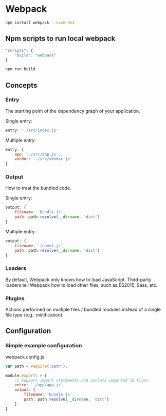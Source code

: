 # Webpack

```bash
npm install webpack --save-dev
```

## Npm scripts to run local webpack

```javascript
"scripts": {
    "build": "webpack"
}
```

```bash
npm run build
```

## Concepts

### Entry
The starting point of the dependency graph of your application.

Single entry:
```javascript
entry: './src/index.js'
```

Multiple entry:
```javascript
entry: {
    app: './src/app.js',
    vendor: './src/vendor.js'
}
```

### Output
How to treat the bundled code.

Single entry:
```javascript
output: {
    filename: 'bundle.js',
    path: path.resolve(__dirname, 'dist')
}
```

Multiple entry:
```javascript
output: {
    filename: '[name].js',
    path: path.resolve(__dirname, 'dist')
}
```

### Loaders
By default, Webpack only knows how to load JavaScript. Third-party loaders tell Webpack how to load other files, such as ES2015, Sass, etc.

### Plugins
Actions performed on multiple files / bundled modules instead of a single file type (e.g.: minification).


## Configuration

### Simple example configuration

webpack.config.js
```javascript
var path = require('path');

module.exports = {
    // Support import statements and concats imported JS files
    entry: './app/app.js',
    output: {
        filename: 'bundle.js',
        path: path.resolve(__dirname, 'dist')
    }
}
```
